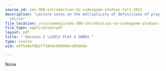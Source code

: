 ```yaml
---
course_id: cms-300-introduction-to-videogame-studies-fall-2011
description: "Lecture notes on the multiplicity of definitions of play and games.\r\
  \n\r\n"
file_location: /coursemedia/cms-300-introduction-to-videogame-studies-fall-2011/e9f5a9af8b2f73de9c6999d6ce85d64e_MITCMS_300F11_session_2.pdf
file_type: application/pdf
layout: pdf
title: " Session 2 \u2013 PLAY & GAMES "
type: course
uid: e9f5a9af8b2f73de9c6999d6ce85d64e

---
```

None
